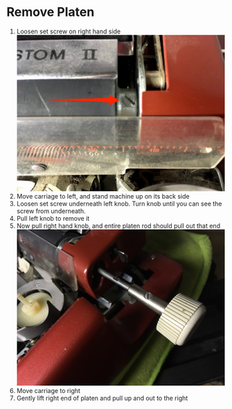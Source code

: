 <!-- TITLE: Custom -->
<!-- SUBTITLE: Maintenance tips for Royal Custom models -->

# Remove Platen
1. Loosen set screw on right hand side ![Custom Platen 1](/uploads/royal/custom-platen-1.jpg "Custom Platen 1")
2. Move carriage to left, and stand machine up on its back side
3. Loosen set screw underneath left knob. Turn knob until you can see the screw from underneath.
4. Pull left knob to remove it
5. Now pull right hand knob, and entire platen rod should pull out that end ![Custom Platen 2](/uploads/royal/custom-platen-2.jpg "Custom Platen 2")
6. Move carriage to right
7. Gently lift right end of platen and pull up and out to the right


